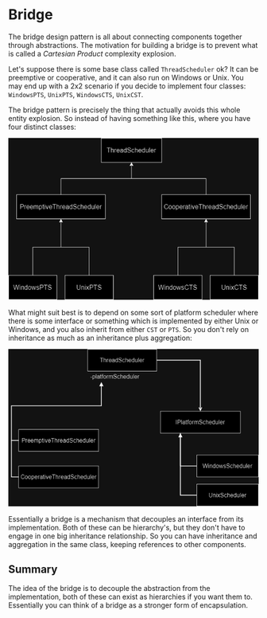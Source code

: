 # Bridge

The bridge design pattern is all about connecting components together through abstractions. The motivation for building a bridge is to prevent what is called a *Cartesian Product* complexity explosion.

Let's suppose there is some base class called `ThreadScheduler` ok? It can be preemptive or cooperative, and it can also run on Windows or Unix. You may end up with a 2x2 scenario if you decide to implement four classes: `WindowsPTS`, `UnixPTS`, `WindowsCTS`, `UnixCST`.

The bridge pattern is precisely the thing that actually avoids this whole entity explosion. So instead of having something like this, where you have four distinct classes:

![Before apply bridge pattern](./assets/before_bridge.png)

What might suit best is to depend on some sort of platform scheduler where there is some interface or something which is implemented by either Unix or Windows, and you also inherit from either `CST` or `PTS`. So you don't rely on inheritance as much as an inheritance plus aggregation:

![After apply bridge pattern](./assets/after_bridge.png)

Essentially a bridge is a mechanism that decouples an interface from its implementation. Both of these can be hierarchy's, but they don't have to engage in one big inheritance relationship. So you can have inheritance and aggregation in the same class, keeping references to other components.

## Summary

The idea of the bridge is to decouple the abstraction from the implementation, both of these can exist as hierarchies if you want them to. Essentially you can think of a bridge as a stronger form of encapsulation.
